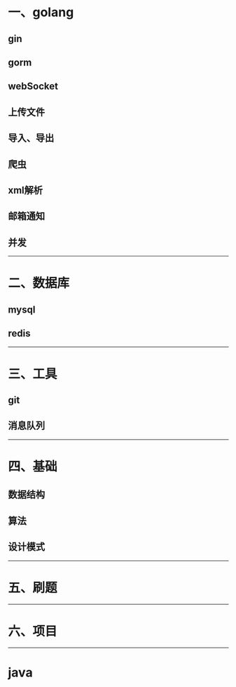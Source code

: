 # 一、golang
## gin
## gorm
## webSocket
## 上传文件
## 导入、导出
## 爬虫
## xml解析
## 邮箱通知
## 并发

---

# 二、数据库
## mysql
## redis

---

# 三、工具
## git
## 消息队列

---

# 四、基础
## 数据结构
## 算法
## 设计模式

---

# 五、刷题

--- 

# 六、项目

---

# java
